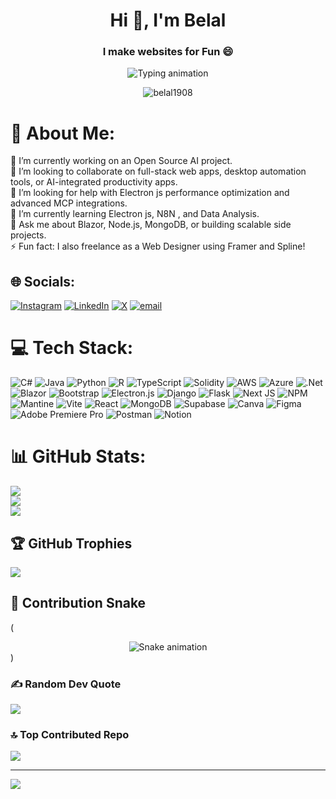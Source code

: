 <h1 align="center">Hi 👋, I'm Belal</h1>
<h3 align="center">I make websites for Fun 😄</h3>

<p align="center">
  <img src="https://readme-typing-svg.demolab.com?font=Fira+Code&size=22&duration=3000&pause=1000&color=00bfff&center=true&vCenter=true&width=450&lines=Full-Stack+Developer;Cloud+Certified;AI+and+DSA+Enthusiast" alt="Typing animation">
</p>

<p align="center">
  <img src="https://komarev.com/ghpvc/?username=belal1908&label=Profile%20views&color=0e75b6&style=flat" alt="belal1908" />
</p>

# 💫 About Me:
🔭 I’m currently working on an Open Source AI project. <br>👯 I’m looking to collaborate on full-stack web apps, desktop automation tools, or AI-integrated productivity apps.  <br>🤝 I’m looking for help with Electron js performance optimization and advanced MCP integrations.  <br>🌱 I’m currently learning Electron js, N8N , and Data Analysis.  <br>💬 Ask me about Blazor, Node.js, MongoDB, or building scalable side projects.  <br>⚡ Fun fact: I also freelance as a Web Designer using Framer and Spline!


## 🌐 Socials:
[![Instagram](https://img.shields.io/badge/Instagram-%23E4405F.svg?logo=Instagram&logoColor=white)](https://instagram.com/okaybelal) [![LinkedIn](https://img.shields.io/badge/LinkedIn-%230077B5.svg?logo=linkedin&logoColor=white)](https://linkedin.com/in/belal1908) [![X](https://img.shields.io/badge/X-black.svg?logo=X&logoColor=white)](https://x.com/belal_teaches) [![email](https://img.shields.io/badge/Email-D14836?logo=gmail&logoColor=white)](mailto:belalafzal19@gmail.com) 

# 💻 Tech Stack:
![C#](https://img.shields.io/badge/c%23-%23239120.svg?style=for-the-badge&logo=csharp&logoColor=white) ![Java](https://img.shields.io/badge/java-%23ED8B00.svg?style=for-the-badge&logo=openjdk&logoColor=white) ![Python](https://img.shields.io/badge/python-3670A0?style=for-the-badge&logo=python&logoColor=ffdd54) ![R](https://img.shields.io/badge/r-%23276DC3.svg?style=for-the-badge&logo=r&logoColor=white) ![TypeScript](https://img.shields.io/badge/typescript-%23007ACC.svg?style=for-the-badge&logo=typescript&logoColor=white) ![Solidity](https://img.shields.io/badge/Solidity-%23363636.svg?style=for-the-badge&logo=solidity&logoColor=white) ![AWS](https://img.shields.io/badge/AWS-%23FF9900.svg?style=for-the-badge&logo=amazon-aws&logoColor=white) ![Azure](https://img.shields.io/badge/azure-%230072C6.svg?style=for-the-badge&logo=microsoftazure&logoColor=white) ![.Net](https://img.shields.io/badge/.NET-5C2D91?style=for-the-badge&logo=.net&logoColor=white) ![Blazor](https://img.shields.io/badge/blazor-%235C2D91.svg?style=for-the-badge&logo=blazor&logoColor=white) ![Bootstrap](https://img.shields.io/badge/bootstrap-%238511FA.svg?style=for-the-badge&logo=bootstrap&logoColor=white) ![Electron.js](https://img.shields.io/badge/Electron-191970?style=for-the-badge&logo=Electron&logoColor=white) ![Django](https://img.shields.io/badge/django-%23092E20.svg?style=for-the-badge&logo=django&logoColor=white) ![Flask](https://img.shields.io/badge/flask-%23000.svg?style=for-the-badge&logo=flask&logoColor=white) ![Next JS](https://img.shields.io/badge/Next-black?style=for-the-badge&logo=next.js&logoColor=white) ![NPM](https://img.shields.io/badge/NPM-%23CB3837.svg?style=for-the-badge&logo=npm&logoColor=white) ![Mantine](https://img.shields.io/badge/Mantine-ffffff?style=for-the-badge&logo=Mantine&logoColor=339af0) ![Vite](https://img.shields.io/badge/vite-%23646CFF.svg?style=for-the-badge&logo=vite&logoColor=white) ![React](https://img.shields.io/badge/react-%2320232a.svg?style=for-the-badge&logo=react&logoColor=%2361DAFB) ![MongoDB](https://img.shields.io/badge/MongoDB-%234ea94b.svg?style=for-the-badge&logo=mongodb&logoColor=white) ![Supabase](https://img.shields.io/badge/Supabase-3ECF8E?style=for-the-badge&logo=supabase&logoColor=white) ![Canva](https://img.shields.io/badge/Canva-%2300C4CC.svg?style=for-the-badge&logo=Canva&logoColor=white) ![Figma](https://img.shields.io/badge/figma-%23F24E1E.svg?style=for-the-badge&logo=figma&logoColor=white) ![Adobe Premiere Pro](https://img.shields.io/badge/Adobe%20Premiere%20Pro-9999FF.svg?style=for-the-badge&logo=Adobe%20Premiere%20Pro&logoColor=white) ![Postman](https://img.shields.io/badge/Postman-FF6C37?style=for-the-badge&logo=postman&logoColor=white) ![Notion](https://img.shields.io/badge/Notion-%23000000.svg?style=for-the-badge&logo=notion&logoColor=white)
# 📊 GitHub Stats:
![](https://github-readme-stats.vercel.app/api?username=belal1908&theme=radical&hide_border=false&include_all_commits=true&count_private=true)<br/>
![](https://nirzak-streak-stats.vercel.app/?user=belal1908&theme=radical&hide_border=false)<br/>
![](https://github-readme-stats.vercel.app/api/top-langs/?username=belal1908&theme=radical&hide_border=false&include_all_commits=true&count_private=true&layout=compact)

## 🏆 GitHub Trophies
![](https://github-profile-trophy.vercel.app/?username=belal1908&theme=radical&no-frame=false&no-bg=false&margin-w=4)

## 🐍 Contribution Snake
(<div align="center"><img src="https://profile-readme-generator.com/assets/snake.svg" alt="Snake animation" /></div>)

### ✍️ Random Dev Quote
![](https://quotes-github-readme.vercel.app/api?type=horizontal&theme=radical)

### 🔝 Top Contributed Repo
![](https://github-contributor-stats.vercel.app/api?username=belal1908&limit=5&theme=radical&combine_all_yearly_contributions=true)

---
[![](https://visitcount.itsvg.in/api?id=belal1908&icon=2&color=4)](https://visitcount.itsvg.in)

<!-- Proudly created with GPRM ( https://gprm.itsvg.in ) -->
